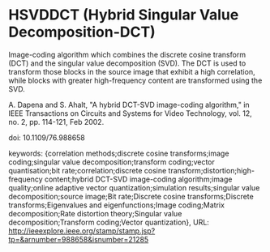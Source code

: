 # HSVDDCT (Hybrid Singular Value Decomposition-DCT)
Image-coding algorithm which combines the discrete cosine transform (DCT) and the singular value decomposition (SVD). 
The DCT is used to transform those blocks in the source image that exhibit a high correlation, 
while blocks with greater high-frequency content are transformed using the SVD.


A. Dapena and S. Ahalt, "A hybrid DCT-SVD image-coding algorithm," in IEEE Transactions on Circuits and Systems for Video Technology, vol. 12, no. 2, pp. 114-121, Feb 2002.

doi: 10.1109/76.988658

keywords: {correlation methods;discrete cosine transforms;image coding;singular value decomposition;transform coding;vector quantisation;bit rate;correlation;discrete cosine transform;distortion;high-frequency content;hybrid DCT-SVD image-coding algorithm;image quality;online adaptive vector quantization;simulation results;singular value decomposition;source image;Bit rate;Discrete cosine transforms;Discrete transforms;Eigenvalues and eigenfunctions;Image coding;Matrix decomposition;Rate distortion theory;Singular value decomposition;Transform coding;Vector quantization},
URL: http://ieeexplore.ieee.org/stamp/stamp.jsp?tp=&arnumber=988658&isnumber=21285
